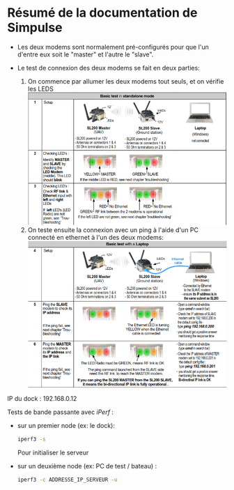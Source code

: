 # Résumé de la documentation de Simpulse

- Les deux modems sont normalement pré-configurés pour que l'un d'entre eux soit le "master" et l'autre le "slave".

- Le test de connexion des deux modems se fait en deux parties:
    1. On commence par allumer les deux modems tout seuls, et on vérifie les LEDS
    ![test1](imgs/basic_test_standalone.png)
    2. On teste ensuite la connexion avec un ping à l'aide d'un PC connecté en ethernet à l'un des deux modems:
    ![test2](imgs/basic_test_laptop.png)


IP du dock : 192.168.0.12

Tests de bande passante avec *iPerf* :
- sur un premier node (ex: le dock):

    ```bash
    iperf3 -s
    ```
    Pour initialiser le serveur
- sur un deuxième node (ex: PC de test / bateau) :
    ```bash
    iperf3 -c ADDRESSE_IP_SERVEUR -u
    ```

